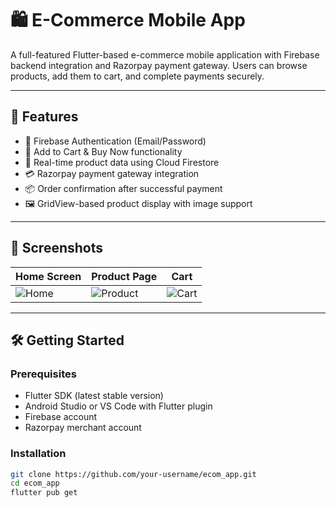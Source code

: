# 🛍️ E-Commerce Mobile App

A full-featured Flutter-based e-commerce mobile application with Firebase backend integration and Razorpay payment gateway. Users can browse products, add them to cart, and complete payments securely.

---

## 🚀 Features

- 🔐 Firebase Authentication (Email/Password)
- 🛒 Add to Cart & Buy Now functionality
- 🔄 Real-time product data using Cloud Firestore
- 💳 Razorpay payment gateway integration
- 📦 Order confirmation after successful payment
- 🖼️ GridView-based product display with image support

---

## 📱 Screenshots

| Home Screen | Product Page | Cart |
|-------------|--------------|------|
| ![Home](https://via.placeholder.com/300x600?text=Home+Screen) | ![Product](https://via.placeholder.com/300x600?text=Product+Page) | ![Cart](https://via.placeholder.com/300x600?text=Cart) |

---

## 🛠️ Getting Started

### Prerequisites

- Flutter SDK (latest stable version)
- Android Studio or VS Code with Flutter plugin
- Firebase account
- Razorpay merchant account

### Installation

```bash
git clone https://github.com/your-username/ecom_app.git
cd ecom_app
flutter pub get



